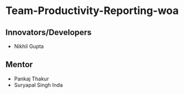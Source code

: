 # **Team-Productivity-Reporting-woa**
## **Innovators/Developers​**
- Nikhil Gupta​

## **Mentor**
- Pankaj Thakur
- Suryapal Singh Inda ​
